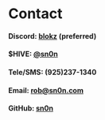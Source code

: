 # Contact

#### Discord: <a href="https://discord.gg/CgE3Sgr">blokz</a> (preferred)
#### $HIVE: <a href="http://hivel.ink/@sn0n" target="_blank">@sn0n</a>
#### Tele/SMS: (925)237-1340<br />
#### Email: <a href="mailto:rob@sn0n.com?Subject=sn0n.com">rob@sn0n.com</a>
#### GitHub: <a href="https://github.com/sn0n" target="_blank">sn0n</a>
